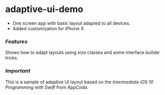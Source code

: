 # adaptive-ui-demo

- One screen app with basic layout adapted to all devices.
- Added customization for iPhone X.

### *Features*
Shows how to adapt layouts using size classes and some interface builder tricks.

### *Important*
This is a sample of adaptive UI layout based on the *Intermediate iOS 10 Programming with Swift* from *AppCoda*.
